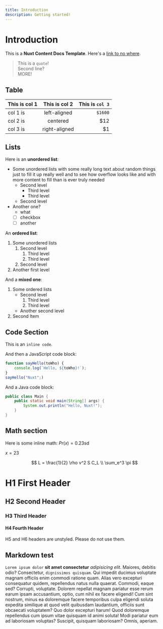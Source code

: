 ```yaml
---
title: Introduction
description: Getting started!
---
```


# Introduction

This is a **Nuxt Content Docs Template**. Here's a [link to no where]().

> This is a `quote`!  
> Second line?  
> MORE!

## Table

| This is col 1 | This is col 2 | This is `col 3` |
| ------------- | :-----------: | --------------: |
| col 1 is      | left-aligned  |         `$1600` |
| col 2 is      |   centered    |             $12 |
| col 3 is      | right-aligned |              $1 |

## Lists

Here is an **unordered list**:

- Some unordered lists with some really long text about random things just to fill it up really well and to see how overflow looks like and with more content to fill than is ever truly needed
  - Second level
    - Third level
    - Third level
  - Second level
- Another one?
  - what
  - [ ] checkbox
  - [ ] another

An **ordered list**:

1. Some unordered lists
   1. Second level
      1. Third level
      2. Third level
   2. Second level
2. Another first level

And a **mixed one**:

1. Some ordered lists
   - Second level
      1. Third level
      2. Third level
   - Another second level
2. Second Item

## Code Section

This is an `inline code`.

And then a JavaScript code block:

```js
function sayHello(toWho) {
    console.log(`Hello, ${toWho}!`);
}
sayHello("Nuxt";)
```

And a Java code block:

```java
public class Main {
    public static void main(String[] args) {
        System.out.println("Hello, Nuxt!");
    }
}
```

## Math section

Here is some inline math: $Pr(x) = 0.23 \text{sd}$

$x = 23$

$$
L = \frac{1}{2} \rho v^2 S C_L \\
\sum_e^3 \pi
$$

# H1 First Header

## H2 Second Header

### H3 Third Header

#### H4 Fourth Header

H5 and H6 headers are unstyled. Please do not use them.

## Markdown test

`Lorem ipsum dolor` **sit amet consectetur** *adipisicing elit*. Maiores, debitis odio? Consectetur, `dignissimos quisquam`. Qui impedit ducimus voluptate magnam officiis enim commodi ratione quam. Alias vero excepturi consequatur quidem, repellendus natus nulla quaerat. Commodi, eaque sed? Corrupti, voluptate. Dolorem repellat magnam pariatur esse rerum earum ipsam accusantium, optio, cum nihil ex facere eligendi! Cum sint nostrum, minus ea doloremque facere temporibus culpa eligendi soluta expedita similique at quod velit quibusdam laudantium, officiis sunt obcaecati voluptatem? Quo dolor excepturi harum! Quod doloremque repellendus cum ipsum vitae quisquam id animi soluta! Modi pariatur eum ad laboriosam voluptas? Suscipit, quisquam laboriosam? Omnis, aperiam.
